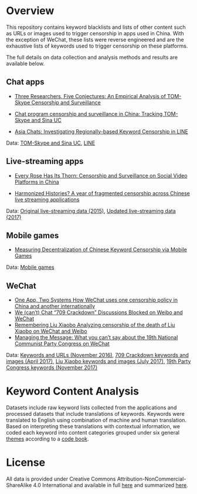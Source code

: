 Overview
========

This repository contains keyword blacklists and lists of other content such as URLs or images used to trigger censorship in apps used in China.  With the exception of WeChat, these lists were reverse engineered and are the exhaustive lists of keywords used to trigger censorship on these platforms.

The full details on data collection and analysis methods and results are available below.

## Chat apps

* [Three Researchers, Five Conjectures: An Empirical Analysis of TOM-Skype Censorship and Surveillance](https://www.usenix.org/legacy/event/foci11/tech/final_files/Knockel.pdf)

* [Chat program censorship and surveillance in China: Tracking TOM-Skype and Sina UC](http://firstmonday.org/ojs/index.php/fm/article/view/4628/3727)

* [Asia Chats: Investigating Regionally-based Keyword Censorship in LINE](https://citizenlab.org/2013/11/asia-chats-investigatingregionally-based-keyword-censorship-line/)

Data: [TOM-Skype and Sina UC](https://github.com/citizenlab/chat-censorship/tree/master/TOM-Skype--Sina-UC), [LINE](https://github.com/citizenlab/chat-censorship/tree/master/LINE)

## Live-streaming apps

* [Every Rose Has Its Thorn: Censorship and Surveillance on Social Video Platforms in China](https://www.usenix.org/conference/foci15/workshop-program/presentation/knockel)

* [Harmonized Histories? A year of fragmented censorship across Chinese live streaming applications](https://netalert.me/assets/harmonized-histories/harmonized-histories.pdf)

Data: [Original live-streaming data (2015)](https://github.com/citizenlab/chat-censorship/tree/master/SVP), [Updated live-streaming data (2017)](https://github.com/citizenlab/chat-censorship/tree/master/livestream)

## Mobile games

* [Measuring Decentralization of Chinese Keyword Censorship via Mobile Games](https://www.usenix.org/conference/foci17/workshop-program/presentation/knockel)

Data: [Mobile games](https://github.com/citizenlab/chat-censorship/tree/master/chinese-games)

## WeChat

* [One App, Two Systems How WeChat uses one censorship policy in China and another internationally](https://citizenlab.ca/2016/11/wechat-china-censorship-one-app-two-systems/)
* [We (can’t) Chat “709 Crackdown” Discussions Blocked on Weibo and WeChat](https://citizenlab.ca/2017/04/we-cant-chat-709-crackdown-discussions-blocked-on-weibo-and-wechat/)
* [Remembering Liu Xiaobo Analyzing censorship of the death of Liu Xiaobo on WeChat and Weibo](https://citizenlab.ca/2017/07/analyzing-censorship-of-the-death-of-liu-xiaobo-on-wechat-and-weibo/)
* [Managing the Message: What you can’t say about the 19th National Communist Party Congress on WeChat](https://citizenlab.ca/2017/11/managing-message-censorship-19th-national-communist-party-congress-wechat/)

Data: [Keywords and URLs (November 2016)](https://github.com/citizenlab/chat-censorship/tree/master/wechat/one_app_two_systems), [709 Crackdown keywords and images (April 2017)](https://github.com/citizenlab/chat-censorship/tree/master/wechat/709crackdown), [Liu Xiaobo keywords and images (July 2017)](https://github.com/citizenlab/chat-censorship/tree/master/wechat/lxb), [19th Party Congress keywords (November 2017)](https://github.com/citizenlab/chat-censorship/tree/master/wechat/ncpc19)

Keyword Content Analysis 
========
Datasets include raw keyword lists collected from the applications and processed datasets that include translations of keywords. 
Keywords were translated to English using combination of machine and human translation. Based on interpreting these translations with contextual information, we coded each keyword into content categories grouped under six general [themes](https://github.com/citizenlab/chat-censorship/blob/master/themes_keyword_censorship.csv) according to a [code book](https://github.com/citizenlab/chat-censorship/blob/master/categories_keyword_censorship.csv).

License
========

All data is provided under Creative Commons
Attribution-NonCommercial-ShareAlike 4.0 International and available in full
[here](https://creativecommons.org/licenses/by-nc-sa/4.0/legalcode) and summarized
[here](https://creativecommons.org/licenses/by-nc-sa/4.0/).


